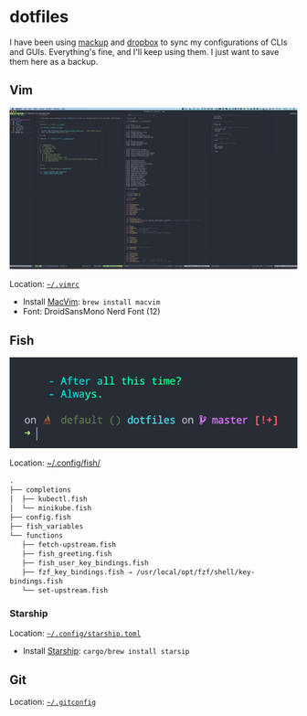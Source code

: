 # dotfiles

I have been using [mackup][1] and [dropbox][2] to sync my configurations of CLIs and GUIs. Everything's fine, and I'll keep using them. I just want to save them here as a backup.

## Vim

![screenshot](.media/vim.png)

Location: [`~/.vimrc`](./.vimrc)

- Install [MacVim][3]: `brew install macvim`
- Font: DroidSansMono Nerd Font (12)

## Fish

![screenshot](.media/fish.png)

Location: [~/.config/fish/](./.config/fish/)

```
.
├── completions
│  ├── kubectl.fish
│  └── minikube.fish
├── config.fish
├── fish_variables
└── functions
   ├── fetch-upstream.fish
   ├── fish_greeting.fish
   ├── fish_user_key_bindings.fish
   ├── fzf_key_bindings.fish ⇒ /usr/local/opt/fzf/shell/key-bindings.fish
   └── set-upstream.fish
```

### Starship

Location: [`~/.config/starship.toml`](./.config/starship.toml)

- Install [Starship][4]: `cargo/brew install starsip`

## Git

Location: [`~/.gitconfig`](./.gitconfig)

[1]: https://github.com/lra/mackup
[2]: https://www.dropbox.com/
[3]: https://macvim-dev.github.io/macvim/
[4]: https://starship.rs
